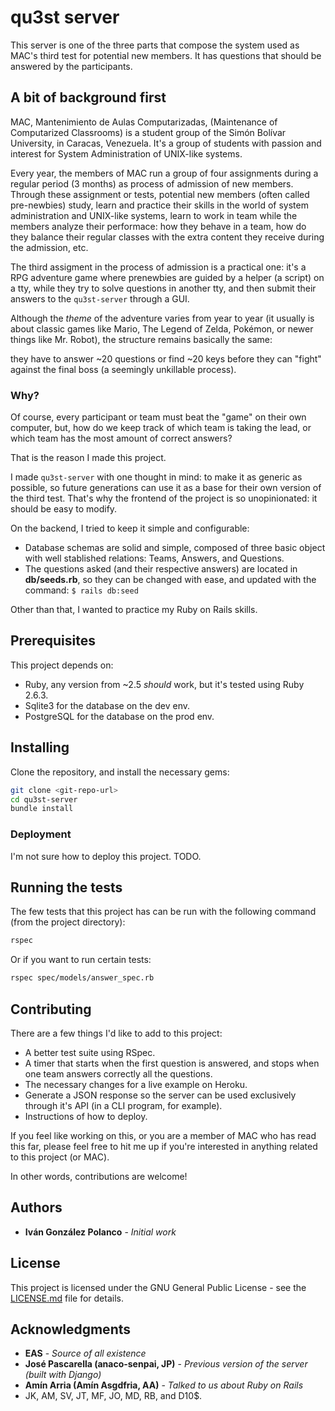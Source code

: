 # qu3st server

This server is one of the three parts that compose the system used as MAC's
third test for potential new members. It has questions that should be answered
by the participants.

## A bit of background first

MAC, Mantenimiento de Aulas Computarizadas, (Maintenance of Computarized
Classrooms) is a student group of the Simón Bolívar University, in Caracas,
Venezuela. It's a group of students with passion and interest for System
Administration of UNIX-like systems.

Every year, the members of MAC run a group of four assignments during a regular
period (3 months) as process of admission of new members. Through these
assignment or tests, potential new members (often called pre-newbies) study,
learn and practice their skills in the world of system administration and
UNIX-like systems, learn to work in team while the members analyze their
performace: how they behave in a team, how do they balance their regular classes
with the extra content they receive during the admission, etc.

The third assigment in the process of admission is a practical one: it's a RPG
adventure game where prenewbies are guided by a helper (a script) on a tty,
while they try to solve questions in another tty, and then submit their answers
to the `qu3st-server` through a GUI.

Although the _theme_ of the adventure varies from year to year (it usually is
about classic games like Mario, The Legend of Zelda, Pokémon, or newer things
like Mr. Robot), the structure remains basically the same:

they have to answer ~20 questions or find ~20 keys before they can "fight"
against the final boss (a seemingly unkillable process).

### Why?

Of course, every participant or team must beat the "game" on their own computer,
but, how do we keep track of which team is taking the lead, or which team has
the most amount of correct answers?

That is the reason I made this project.

I made `qu3st-server` with one thought in mind: to make it as generic as
possible, so future generations can use it as a base for their own version of
the third test. That's why the frontend of the project is so unopinionated: it
should be easy to modify.

On the backend, I tried to keep it simple and configurable:
- Database schemas are solid and simple, composed of three basic object with
	well stablished relations: Teams, Answers, and Questions.
- The questions asked (and their respective answers) are located in
	**db/seeds.rb**, so they can be changed with ease, and updated with the
	command: `$ rails db:seed`

Other than that, I wanted to practice my Ruby on Rails skills.

## Prerequisites

This project depends on:
- Ruby, any version from ~2.5 _should_ work, but it's tested using Ruby 2.6.3.
- Sqlite3 for the database on the dev env.
- PostgreSQL for the database on the prod env.

## Installing

Clone the repository, and install the necessary gems:
```sh
git clone <git-repo-url>
cd qu3st-server
bundle install
```

### Deployment

I'm not sure how to deploy this project. TODO.

## Running the tests

The few tests that this project has can be run with the following command (from
the project directory):
```sh
rspec
```
Or if you want to run certain tests:
```sh
rspec spec/models/answer_spec.rb
```

## Contributing

There are a few things I'd like to add to this project:
- A better test suite using RSpec.
- A timer that starts when the first question is answered, and stops when one
	team answers correctly all the questions.
- The necessary changes for a live example on Heroku.
- Generate a JSON response so the server can be used exclusively through it's
	API (in a CLI program, for example).
- Instructions of how to deploy.

If you feel like working on this, or you are a member of MAC who has read this
far, please feel free to hit me up if you're interested in anything related to
this project (or MAC).

In other words, contributions are welcome!

## Authors

* **Iván González Polanco** - *Initial work*

## License

This project is licensed under the GNU General Public License - see the
[LICENSE.md](LICENSE.md) file for details.

## Acknowledgments

* **EAS** - *Source of all existence*
* **José Pascarella (anaco-senpai, JP)** - *Previous version of the server
	(built with Django)*
* **Amín Arria (Amín Asgdfria, AA)** - *Talked to us about Ruby on Rails*
* JK, AM, SV, JT, MF, JO, MD, RB, and D10$.
